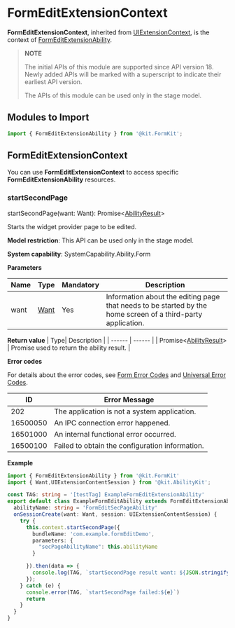 # FormEditExtensionContext

**FormEditExtensionContext**, inherited from [UIExtensionContext](../apis-ability-kit/js-apis-inner-application-uiExtensionContext.md), is the context of [FormEditExtensionAbility](./js-apis-app-form-formEditExtensionAbility.md).

> **NOTE**
>
> The initial APIs of this module are supported since API version 18. Newly added APIs will be marked with a superscript to indicate their earliest API version.
>
> The APIs of this module can be used only in the stage model.

## Modules to Import
```ts
import { FormEditExtensionAbility } from '@kit.FormKit';
```
## FormEditExtensionContext
You can use **FormEditExtensionContext** to access specific **FormEditExtensionAbility** resources.

### startSecondPage

startSecondPage(want: Want): Promise<[AbilityResult](../apis-ability-kit/js-apis-inner-ability-abilityResult.md)>

Starts the widget provider page to be edited.

**Model restriction**: This API can be used only in the stage model.

**System capability**: SystemCapability.Ability.Form

**Parameters**

  | Name| Type   | Mandatory| Description                                  |
  | ------ | ------ | ---- | ------------------------------------- |
  | want  |  [Want](../apis-ability-kit/js-apis-app-ability-want.md)  | Yes  | Information about the editing page that needs to be started by the home screen of a third-party application.|

**Return value** 
  | Type| Description   | 
  | ------ | ------ |
  | Promise<[AbilityResult](../apis-ability-kit/js-apis-inner-ability-abilityResult.md)>  |  Promise used to return the ability result. | 

**Error codes**

For details about the error codes, see [Form Error Codes](errorcode-form.md) and [Universal Error Codes](../errorcode-universal.md).

| ID| Error Message                                                    |
| -------- | ------------------------------------------------------------ |
| 202      | The application is not a system application.                 |
| 16500050 | An IPC connection error happened.                            |
| 16501000 | An internal functional error occurred.                       |
| 16500100 | Failed to obtain the configuration information.                        |

**Example**

```ts
import { FormEditExtensionAbility } from '@kit.FormKit'
import { Want,UIExtensionContentSession } from '@kit.AbilityKit';

const TAG: string = '[testTag] ExampleFormEditExtensionAbility'
export default class ExampleFormEditAbility extends FormEditExtensionAbility {
  abilityName: string = 'FormEditSecPageAbility'
  onSessionCreate(want: Want, session: UIExtensionContentSession) {
    try {
      this.context.startSecondPage({
        bundleName: 'com.example.formEditDemo',
        parameters: {
          "secPageAbilityName": this.abilityName
        }

      }).then(data => {
        console.log(TAG, `startSecondPage result want: ${JSON.stringify(data)}`)
      });
    } catch (e) {
      console.error(TAG, `startSecondPage failed:${e}`)
      return
    }
  }
}

```
